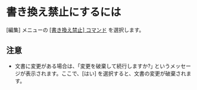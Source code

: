 # 書き換え禁止にするには

\[編集\] メニューの [\[書き換え禁止\] コマンド](../../cmd/edit/read_only) を選択します。

## 注意

- 文書に変更がある場合は、｢変更を破棄して続行しますか?｣ というメッセージが表示されます。ここで、\[はい\] を選択すると、文書の変更が破棄されます。

